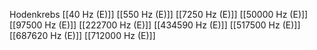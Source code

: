 Hodenkrebs
[[40 Hz (E)]]
[[550 Hz (E)]]
[[7250 Hz (E)]]
[[50000 Hz (E)]]
[[97500 Hz (E)]]
[[222700 Hz (E)]]
[[434590 Hz (E)]]
[[517500 Hz (E)]]
[[687620 Hz (E)]]
[[712000 Hz (E)]]